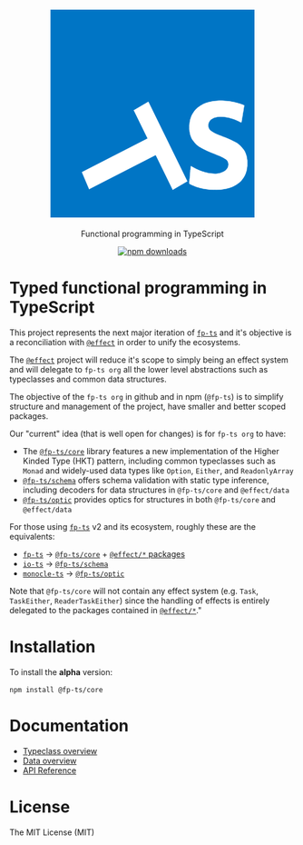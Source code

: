 <h3 align="center">
  <a href="https://fp-ts.github.io/core/">
    <img src="./docs/fp-ts-logo.png">
  </a>
</h3>

<p align="center">
Functional programming in TypeScript
</p>

<p align="center">
  <a href="https://www.npmjs.com/package/@fp-ts/core">
    <img src="https://img.shields.io/npm/dm/@fp-ts/core.svg" alt="npm downloads" height="20">
  </a>
</p>

# Typed functional programming in TypeScript

This project represents the next major iteration of [`fp-ts`](https://github.com/gcanti/fp-ts) and it's objective is a reconciliation with [`@effect`](https://github.com/Effect-TS) in order to unify the ecosystems.

The [`@effect`](https://github.com/Effect-TS) project will reduce it's scope to simply being an effect system and will delegate to `fp-ts org` all the lower level abstractions such as typeclasses and common data structures.

The objective of the `fp-ts org` in github and in npm (`@fp-ts`) is to simplify structure and management of the project, have smaller and better scoped packages.

Our "current" idea (that is well open for changes) is for `fp-ts org` to have:

- The [`@fp-ts/core`](https://github.com/fp-ts/core) library features a new implementation of the Higher Kinded Type (HKT) pattern, including common typeclasses such as `Monad` and widely-used data types like `Option`, `Either`, and `ReadonlyArray`
- [`@fp-ts/schema`](https://github.com/fp-ts/schema) offers schema validation with static type inference, including decoders for data structures in `@fp-ts/core` and `@effect/data`
- [`@fp-ts/optic`](https://github.com/fp-ts/optic) provides optics for structures in both `@fp-ts/core` and `@effect/data`

For those using [`fp-ts`](https://github.com/gcanti/fp-ts) v2 and its ecosystem, roughly these are the equivalents:

- [`fp-ts`](https://github.com/gcanti/fp-ts) -> [`@fp-ts/core`](https://github.com/fp-ts/core) + [`@effect/*` packages](https://github.com/Effect-TS)
- [`io-ts`](https://github.com/gcanti/io-ts) -> [`@fp-ts/schema`](https://github.com/fp-ts/schema)
- [`monocle-ts`](https://github.com/gcanti/monocle-ts) -> [`@fp-ts/optic`](https://github.com/fp-ts/optic)

Note that `@fp-ts/core` will not contain any effect system (e.g. `Task`, `TaskEither`, `ReaderTaskEither`) since the handling of effects is entirely delegated to the packages contained in [`@effect/*`](https://github.com/Effect-TS)."

# Installation

To install the **alpha** version:

```
npm install @fp-ts/core
```

# Documentation

- [Typeclass overview](./typeclass.md)
- [Data overview](./data.md)
- [API Reference](https://fp-ts.github.io/core/)

# License

The MIT License (MIT)
